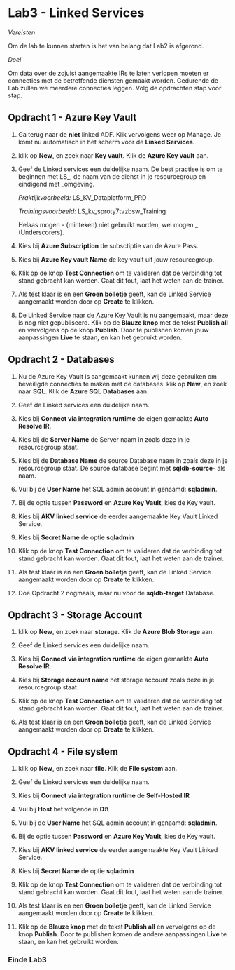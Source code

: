 # Lab3 - Linked Services

*Vereisten*

Om de lab te kunnen starten is het van belang dat Lab2 is afgerond.

*Doel*

Om data over de zojuist aangemaakte IRs te laten verlopen moeten er connecties met de betreffende diensten gemaakt worden. Gedurende de Lab zullen we meerdere connecties leggen. Volg de opdrachten stap voor stap.

## Opdracht 1 - Azure Key Vault

1. Ga terug naar de **niet** linked ADF. Klik vervolgens weer op Manage. Je komt nu automatisch in het scherm voor de **Linked Services**.

2. klik op **New**, en zoek naar **Key vault**. Klik de **Azure Key vault** aan.

3. Geef de Linked services een duidelijke naam. De best practise is om te beginnen met LS_, de naam van de dienst in je resourcegroup en eindigend met _omgeving.

    *Praktijkvoorbeeld:* LS_KV_Dataplatform_PRD

    *Trainingsvoorbeeld:* LS_kv_sproty7tvzbsw_Training
    
    Helaas mogen - (minteken) niet gebruikt worden, wel mogen _ (Underscorers).

4. Kies bij **Azure Subscription** de subsctiptie van de Azure Pass.

5. Kies bij **Azure Key vault Name** de key vault uit jouw resourcegroup.

6. Klik op de knop **Test Connection** om te valideren dat de verbinding tot stand gebracht kan worden. Gaat dit fout, laat het weten aan de trainer.

7. Als test klaar is en een **Groen bolletje** geeft, kan de Linked Service aangemaakt worden door op **Create** te klikken.

8. De Linked Service naar de Azure Key Vault is nu aangemaakt, maar deze is nog niet gepubliseerd. Klik op de **Blauze knop** met de tekst **Publish all** en vervolgens op de knop **Publish**. Door te publishen komen jouw aanpassingen **Live** te staan, en kan het gebruikt worden.


## Opdracht 2 - Databases

1. Nu de Azure Key Vault is aangemaakt kunnen wij deze gebruiken om beveiligde connecties te maken met de databases. klik op **New**, en zoek naar **SQL**. Klik de **Azure SQL Databases** aan.

2. Geef de Linked services een duidelijke naam.

3. Kies bij **Connect via integration runtime** de eigen gemaakte **Auto Resolve IR**.

4. Kies bij de **Server Name** de Server naam in zoals deze in je resourcegroup staat.

5. Kies bij de **Database Name** de source Database naam in zoals deze in je resourcegroup staat. De source database begint met **sqldb-source-** als naam.

6. Vul bij de **User Name** het SQL admin account in genaamd: **sqladmin**.

7. Bij de optie tussen **Password** en **Azure Key Vault**, kies de Key vault.

8. Kies bij **AKV linked service** de eerder aangemaakte Key Vault Linked Service.

9. Kies bij **Secret Name** de optie **sqladmin**

10. Klik op de knop **Test Connection** om te valideren dat de verbinding tot stand gebracht kan worden. Gaat dit fout, laat het weten aan de trainer.

11. Als test klaar is en een **Groen bolletje** geeft, kan de Linked Service aangemaakt worden door op **Create** te klikken.

12. Doe Opdracht 2 nogmaals, maar nu voor de **sqldb-target** Database.


## Opdracht 3 - Storage Account

1. klik op **New**, en zoek naar **storage**. Klik de **Azure Blob Storage** aan.

2. Geef de Linked services een duidelijke naam.

3. Kies bij **Connect via integration runtime** de eigen gemaakte **Auto Resolve IR**.

4. Kies bij **Storage account name** het storage account zoals deze in je resourcegroup staat.

5. Klik op de knop **Test Connection** om te valideren dat de verbinding tot stand gebracht kan worden. Gaat dit fout, laat het weten aan de trainer.

6. Als test klaar is en een **Groen bolletje** geeft, kan de Linked Service aangemaakt worden door op **Create** te klikken.


## Opdracht 4 - File system

1. klik op **New**, en zoek naar **file**. Klik de **File system** aan.

2. Geef de Linked services een duidelijke naam.

3. Kies bij **Connect via integration runtime** de **Self-Hosted IR**

4. Vul bij **Host** het volgende in **D:\\**

5. Vul bij de **User Name** het SQL admin account in genaamd: **sqladmin**.

6. Bij de optie tussen **Password** en **Azure Key Vault**, kies de Key vault.

7. Kies bij **AKV linked service** de eerder aangemaakte Key Vault Linked Service.

8. Kies bij **Secret Name** de optie **sqladmin**

9. Klik op de knop **Test Connection** om te valideren dat de verbinding tot stand gebracht kan worden. Gaat dit fout, laat het weten aan de trainer.

10. Als test klaar is en een **Groen bolletje** geeft, kan de Linked Service aangemaakt worden door op **Create** te klikken.

11. Klik op de **Blauze knop** met de tekst **Publish all** en vervolgens op de knop **Publish**. Door te publishen komen de andere aanpassingen **Live** te staan, en kan het gebruikt worden.

### Einde Lab3